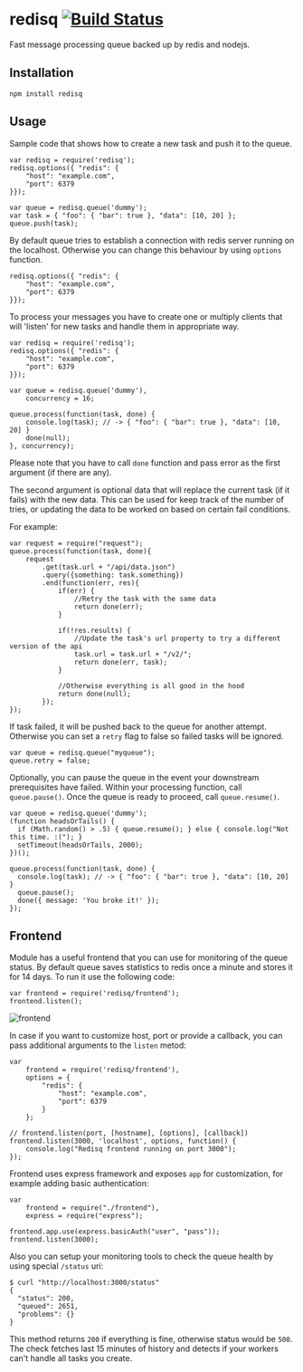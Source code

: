 
redisq [![Build Status](https://travis-ci.org/runk/redisq.png)](https://travis-ci.org/runk/redisq)
=====

Fast message processing queue backed up by redis and nodejs.

## Installation

    npm install redisq


## Usage

Sample code that shows how to create a new task and push it to the queue.

    var redisq = require('redisq');
    redisq.options({ "redis": {
        "host": "example.com",
        "port": 6379
    }});

    var queue = redisq.queue('dummy');
    var task = { "foo": { "bar": true }, "data": [10, 20] };
    queue.push(task);

By default queue tries to establish a connection with redis server running on the localhost.
Otherwise you can change this behaviour by using `options` function.

    redisq.options({ "redis": {
        "host": "example.com",
        "port": 6379
    }});

To process your messages you have to create one or multiply clients that will
'listen' for new tasks and handle them in appropriate way.

    var redisq = require('redisq');
    redisq.options({ "redis": {
        "host": "example.com",
        "port": 6379
    }});

    var queue = redisq.queue('dummy'),
        concurrency = 16;

    queue.process(function(task, done) {
        console.log(task); // -> { "foo": { "bar": true }, "data": [10, 20] }
        done(null);
    }, concurrency);

Please note that you have to call `done` function and pass error as the first argument
(if there are any).

The second argument is optional data that will replace the current task (if it fails) with the new data. This can be used for keep track of the number of tries, or updating the data to be worked on based on certain fail conditions.

For example:

    var request = require("request");
    queue.process(function(task, done){
        request
            .get(task.url + "/api/data.json")
            .query({something: task.something})
            .end(function(err, res){
                if(err) {
                    //Retry the task with the same data
                    return done(err);
                }

                if(!res.results) {
                    //Update the task's url property to try a different version of the api
                    task.url = task.url + "/v2/";
                    return done(err, task);
                }

                //Otherwise everything is all good in the hood
                return done(null);
            });
    });

If task failed, it will be pushed back to the queue for another attempt.
Otherwise you can set a `retry` flag to false so failed tasks will be ignored.

    var queue = redisq.queue("myqueue");
    queue.retry = false;

Optionally, you can pause the queue in the event your downstream prerequisites have
failed.  Within your processing function, call `queue.pause()`.  Once the queue
is ready to proceed, call `queue.resume()`.

    var queue = redisq.queue('dummy');
    (function headsOrTails() {
      if (Math.random() > .5) { queue.resume(); } else { console.log("Not this time. :("); }
      setTimeout(headsOrTails, 2000);
    })();

    queue.process(function(task, done) {
      console.log(task); // -> { "foo": { "bar": true }, "data": [10, 20] }
      queue.pause();
      done({ message: 'You broke it!' });
    });

## Frontend

Module has a useful frontend that you can use for monitoring of the queue status.
By default queue saves statistics to redis once a minute and stores it for 14 days.
To run it use the following code:

    var frontend = require('redisq/frontend');
    frontend.listen();

![frontend](http://i.steppic.com/6/b/9/5/6b95ef357cbd101529e48d011349e1c7/0.png)

In case if you want to customize host, port or provide a callback, you can pass additional arguments to the `listen` metod:

    var
        frontend = require('redisq/frontend'),
        options = {
            "redis": {
                "host": "example.com",
                "port": 6379
            }
        };

    // frontend.listen(port, [hostname], [options], [callback])
    frontend.listen(3000, 'localhost', options, function() {
        console.log("Redisq frontend running on port 3000");
    });

Frontend uses express framework and exposes `app` for customization, for example adding basic authentication:

    var
        frontend = require("./frontend"),
        express = require("express");

    frontend.app.use(express.basicAuth("user", "pass"));
    frontend.listen(3000);

Also you can setup your monitoring tools to check the queue health by using special `/status` uri:

    $ curl "http://localhost:3000/status"
    {
      "status": 200,
      "queued": 2651,
      "problems": {}
    }

This method returns `200` if everything is fine, otherwise status would be `500`. The check fetches
last 15 minutes of history and detects if your workers can't handle all tasks you create.




